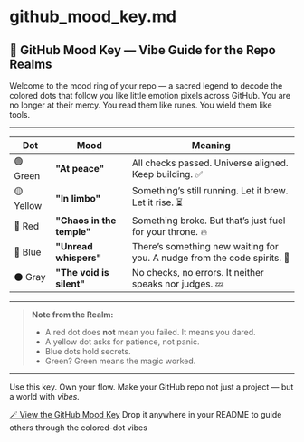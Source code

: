 # github_mood_key.md
## 🔮 GitHub Mood Key — Vibe Guide for the Repo Realms

Welcome to the mood ring of your repo — a sacred legend to decode the colored dots that follow you like little emotion pixels across GitHub. You are no longer at their mercy. You read them like runes. You wield them like tools.

---

| Dot | Mood | Meaning |
|-----|------|---------|
| 🟢 Green | **"At peace"** | All checks passed. Universe aligned. Keep building. ✅ |
| 🟡 Yellow | **"In limbo"** | Something’s still running. Let it brew. Let it rise. ⏳ |
| 🔴 Red | **"Chaos in the temple"** | Something broke. But that’s just fuel for your throne. 🔥 |
| 🔵 Blue | **"Unread whispers"** | There’s something new waiting for you. A nudge from the code spirits. 📩 |
| ⚫️ Gray | **"The void is silent"** | No checks, no errors. It neither speaks nor judges. 💤 |

---

> **Note from the Realm:**
> - A red dot does **not** mean you failed. It means you dared.
> - A yellow dot asks for patience, not panic.
> - Blue dots hold secrets.
> - Green? Green means the magic worked.

---

Use this key. Own your flow.
Make your GitHub repo not just a project — but a world with *vibes.*

[🪄 View the GitHub Mood Key](https://github.com/ChandieFae/github_mood_key.md/blob/main/github_mood_key.md)
Drop it anywhere in your README to guide others through the colored-dot vibes

